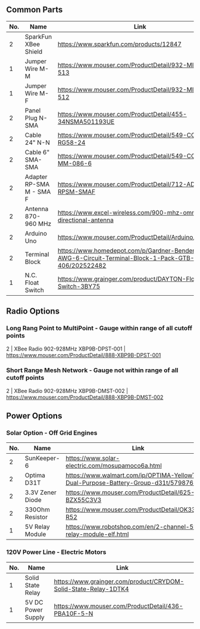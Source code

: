 ## Common Parts
No. | Name | Link
--- | --- | ---
2 | SparkFun XBee Shield | https://www.sparkfun.com/products/12847
1 | Jumper Wire M-M | https://www.mouser.com/ProductDetail/932-MIKROE-513
1 | Jumper Wire M-F | https://www.mouser.com/ProductDetail/932-MIKROE-512
2 | Panel Plug N-SMA | https://www.mouser.com/ProductDetail/455-34NSMA501193UE
2 | Cable 24" N-N | https://www.mouser.com/ProductDetail/549-CCN-MM-RG58-24
2 | Cable 6" SMA-SMA | https://www.mouser.com/ProductDetail/549-CCSMA-MM-086-6
2 | Adapter RP-SMA M - SMA F | https://www.mouser.com/ProductDetail/712-ADP-RPSM-SMAF
2 | Antenna 870-960 MHz | https://www.excel-wireless.com/900-mhz-omni-directional-antenna
2 | Arduino Uno | https://www.mouser.com/ProductDetail/Arduino/A000066
2 | Terminal Block | https://www.homedepot.com/p/Gardner-Bender-22-10-AWG-6-Circuit-Terminal-Block-1-Pack-GTB-406/202522482
1 | N.C. Float Switch | https://www.grainger.com/product/DAYTON-Float-Switch-3BY75

## Radio Options
### Long Rang Point to MultiPoint - Gauge within range of all cutoff points
2 | XBee Radio 902-928MHz XBP9B-DPST-001 | https://www.mouser.com/ProductDetail/888-XBP9B-DPST-001
### Short Range Mesh Network - Gauge not within range of all cutoff points
2 | XBee Radio 902-928MHz XBP9B-DMST-002 | https://www.mouser.com/ProductDetail/888-XBP9B-DMST-002

## Power Options
### Solar Option - Off Grid Engines
No. | Name | Link
--- | --- | ---
2 | SunKeeper-6 | https://www.solar-electric.com/mosupamoco6a.html
2 | Optima D31T | https://www.walmart.com/ip/OPTIMA-YellowTop-Dual-Purpose-Battery-Group-d31t/579876980
2 | 3.3V Zener Diode | https://www.mouser.com/ProductDetail/625-BZX55C3V3
2 | 330Ohm Resistor | https://www.mouser.com/ProductDetail/OK3315E-R52
1 | 5V Relay Module | https://www.robotshop.com/en/2-channel-5v-relay-module-elf.html

### 120V Power Line - Electric Motors
No. | Name | Link
--- | --- | ---
1 | Solid State Relay | https://www.grainger.com/product/CRYDOM-Solid-State-Relay-1DTK4
1 | 5V DC Power Supply | https://www.mouser.com/ProductDetail/436-PBA10F-5-N
